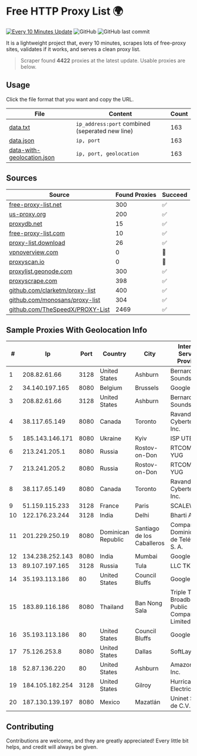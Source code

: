 
# Free HTTP Proxy List 🌍

[![Every 10 Minutes Update](https://github.com/mertguvencli/http-proxy-list/actions/workflows/main.yml/badge.svg?branch=main)](https://github.com/mertguvencli/http-proxy-list/actions/workflows/main.yml)
![GitHub](https://img.shields.io/github/license/mertguvencli/http-proxy-list)
![GitHub last commit](https://img.shields.io/github/last-commit/mertguvencli/http-proxy-list)

It is a lightweight project that, every 10 minutes, scrapes lots of free-proxy sites, validates if it works, and serves a clean proxy list.


> Scraper found **4422** proxies at the latest update. Usable proxies are below.

## Usage

Click the file format that you want and copy the URL.


|File|Content|Count|
|----|-------|-----|
|[data.txt](https://raw.githubusercontent.com/mertguvencli/http-proxy-list/main/proxy-list/data.txt)|`ip_address:port` combined (seperated new line)|163|
|[data.json](https://raw.githubusercontent.com/mertguvencli/http-proxy-list/main/proxy-list/data.json)|`ip, port`|163|
|[data-with-geolocation.json](https://raw.githubusercontent.com/mertguvencli/http-proxy-list/main/proxy-list/data-with-geolocation.json)|`ip, port, geolocation`|163|

## Sources

|Source|Found Proxies|Succeed|
|------|-------------|-------|
|[free-proxy-list.net](https://free-proxy-list.net)|300|✅|
|[us-proxy.org](https://www.us-proxy.org)|200|✅|
|[proxydb.net](http://proxydb.net)|15|✅|
|[free-proxy-list.com](https://free-proxy-list.com/?page=&port=&type%5B%5D=http&type%5B%5D=https&up_time=0&search=Search)|10|✅|
|[proxy-list.download](https://www.proxy-list.download/HTTP)|26|✅|
|[vpnoverview.com](https://vpnoverview.com/privacy/anonymous-browsing/free-proxy-servers)|0|🚫|
|[proxyscan.io](https://www.proxyscan.io)|0|🚫|
|[proxylist.geonode.com](https://proxylist.geonode.com/api/proxy-list?limit=300&page=1&sort_by=lastChecked&sort_type=desc&protocols=http,https)|300|✅|
|[proxyscrape.com](https://api.proxyscrape.com/v2/?request=displayproxies&protocol=http&timeout=10000&country=all&ssl=all&anonymity=all)|398|✅|
|[github.com/clarketm/proxy-list](https://raw.githubusercontent.com/clarketm/proxy-list/master/proxy-list-raw.txt)|400|✅|
|[github.com/monosans/proxy-list](https://raw.githubusercontent.com/monosans/proxy-list/main/proxies/http.txt)|304|✅|
|[github.com/TheSpeedX/PROXY-List](https://raw.githubusercontent.com/TheSpeedX/PROXY-List/master/http.txt)|2469|✅|


## Sample Proxies With Geolocation Info

|#|Ip|Port|Country|City|Internet Service Provider|
|-|--|----|-------|----|-------------------------|
|1|208.82.61.66|3128|United States|Ashburn|Bernardi Sounds|
|2|34.140.197.165|8080|Belgium|Brussels|Google LLC|
|3|208.82.61.66|3128|United States|Ashburn|Bernardi Sounds|
|4|38.117.65.149|8080|Canada|Toronto|Ravand Cybertech Inc.|
|5|185.143.146.171|8080|Ukraine|Kyiv|ISP UTELS|
|6|213.241.205.1|8080|Russia|Rostov-on-Don|RTCOMM-YUG|
|7|213.241.205.2|8080|Russia|Rostov-on-Don|RTCOMM-YUG|
|8|38.117.65.149|8080|Canada|Toronto|Ravand Cybertech Inc.|
|9|51.159.115.233|3128|France|Paris|SCALEWAY|
|10|122.176.23.244|3128|India|Delhi|Bharti Airtel|
|11|201.229.250.19|8080|Dominican Republic|Santiago de los Caballeros|Compañía Dominicana de Teléfonos S. A.|
|12|134.238.252.143|8080|India|Mumbai|Google LLC|
|13|89.107.197.165|3128|Russia|Tula|LLC TK Altair|
|14|35.193.113.186|80|United States|Council Bluffs|Google LLC|
|15|183.89.116.186|8080|Thailand|Ban Nong Sala|Triple T Broadband Public Company Limited|
|16|35.193.113.186|80|United States|Council Bluffs|Google LLC|
|17|75.126.253.8|8080|United States|Dallas|SoftLayer|
|18|52.87.136.220|80|United States|Ashburn|Amazon.com, Inc.|
|19|184.105.182.254|3128|United States|Gilroy|Hurricane Electric LLC|
|20|187.130.139.197|8080|Mexico|Mazatlán|Uninet S.A. de C.V.|



## Contributing

Contributions are welcome, and they are greatly appreciated! Every
little bit helps, and credit will always be given.

